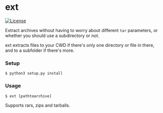 ext
===

[![License](http://img.shields.io/badge/license-MIT-red.svg)](https://github.com/KoffeinFlummi/ext/blob/master/LICENSE)

Extract archives without having to worry about different `tar` parameters, or whether you should use a subdirectory or not.

ext extracts files to your CWD if there's only one directory or file in there, and to a subfolder if there's more.


### Setup

```
$ python3 setup.py install
```


### Usage

```
$ ext [pathtoarchive]
```

Supports rars, zips and tarballs.
